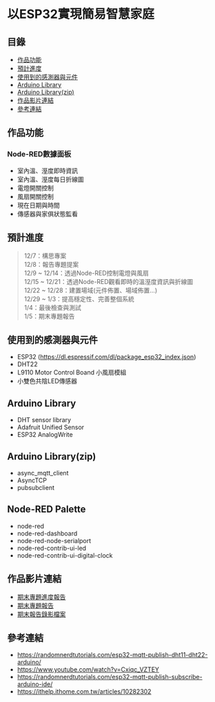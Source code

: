 # 以ESP32實現簡易智慧家庭

## 目錄
- [作品功能](https://github.com/evachen20041010/Smart-Home-using-ESP32-Project#%E9%A0%90%E6%9C%9F%E5%8A%9F%E8%83%BD)
- [預計進度](https://github.com/evachen20041010/Smart-Home-using-ESP32-Project#%E9%A0%90%E8%A8%88%E9%80%B2%E5%BA%A6)
- [使用到的感測器與元件](https://github.com/evachen20041010/Smart-Home-using-ESP32-Project#%E4%BD%BF%E7%94%A8%E5%88%B0%E7%9A%84%E6%84%9F%E6%B8%AC%E5%99%A8%E8%88%87%E5%85%83%E4%BB%B6)
- [Arduino Library]()
- [Arduino Library(zip)]()
- [作品影片連結](https://github.com/evachen20041010/Smart-Home-using-ESP32-Project#%E4%BD%9C%E5%93%81%E5%BD%B1%E7%89%87%E9%80%A3%E7%B5%90)
- [參考連結](https://github.com/evachen20041010/Smart-Home-using-ESP32-Project/blob/main/README.md#%E5%8F%83%E8%80%83%E9%80%A3%E7%B5%90)

## 作品功能
### Node-RED數據面板
- 室內溫、溼度即時資訊
- 室內溫、溼度每日折線圖
- 電燈開關控制
- 風扇開關控制
- 現在日期與時間
- 傳感器與家俱狀態監看

## 預計進度
> 12/7：構思專案  
> 12/8：報告專題提案  
> 12/9 ~ 12/14：透過Node-RED控制電燈與風扇  
> 12/15 ~ 12/21：透過Node-RED觀看即時的溫溼度資訊與折線圖  
> 12/22 ~ 12/28：建置場域(元件佈置、場域佈置…)  
> 12/29 ~ 1/3：提高穩定性、完善整個系統  
> 1/4：最後檢查與測試  
> 1/5：期末專題報告  

## 使用到的感測器與元件
- ESP32 (https://dl.espressif.com/dl/package_esp32_index.json)
- DHT22
- L9110 Motor Control Boand 小風扇模組
- 小雙色共陰LED傳感器

## Arduino Library
- DHT sensor library
- Adafruit Unified Sensor
- ESP32 AnalogWrite

## Arduino Library(zip)
- async_mqtt_client
- AsyncTCP
- pubsubclient

## Node-RED Palette
- node-red
- node-red-dashboard
- node-red-node-serialport
- node-red-contrib-ui-led
- node-red-contrib-ui-digital-clock

## 作品影片連結
- [期末專題進度報告](https://youtu.be/gsvx4Sb3_IU)
- [期末專題報告](https://youtu.be/R-vznf1eXVs)
- [期末報告錄影檔案](https://youtu.be/RNpHsxjuBXI)

## 參考連結
- https://randomnerdtutorials.com/esp32-mqtt-publish-dht11-dht22-arduino/
- https://www.youtube.com/watch?v=Cxiqc_VZTEY
- https://randomnerdtutorials.com/esp32-mqtt-publish-subscribe-arduino-ide/
- https://ithelp.ithome.com.tw/articles/10282302
